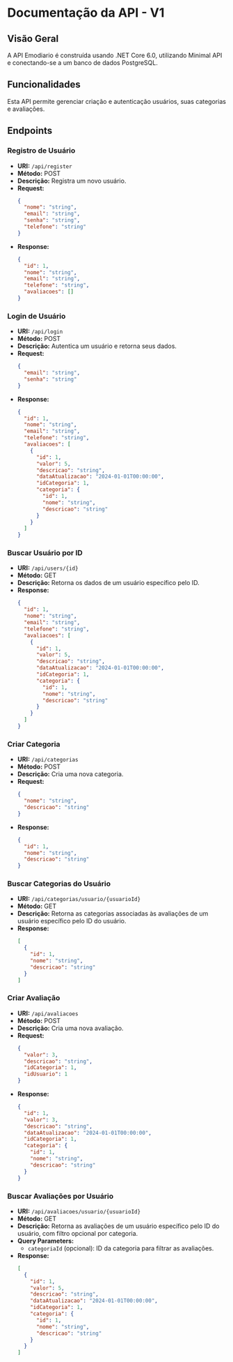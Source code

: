 
# Documentação da API - V1

## Visão Geral
A API Emodiario é construída usando .NET Core 6.0, utilizando Minimal API e conectando-se a um banco de dados PostgreSQL.

## Funcionalidades
Esta API permite gerenciar criação e autenticação usuários, suas categorias e avaliações.

## Endpoints

### Registro de Usuário

- **URI:** `/api/register`
- **Método:** POST
- **Descrição:** Registra um novo usuário.
- **Request:**
  ```json
  {
    "nome": "string",
    "email": "string",
    "senha": "string",
    "telefone": "string"
  }
  ```
- **Response:**
  ```json
  {
    "id": 1,
    "nome": "string",
    "email": "string",
    "telefone": "string",
    "avaliacoes": []
  }
  ```

### Login de Usuário

- **URI:** `/api/login`
- **Método:** POST
- **Descrição:** Autentica um usuário e retorna seus dados.
- **Request:**
  ```json
  {
    "email": "string",
    "senha": "string"
  }
  ```
- **Response:**
  ```json
  {
    "id": 1,
    "nome": "string",
    "email": "string",
    "telefone": "string",
    "avaliacoes": [
      {
        "id": 1,
        "valor": 5,
        "descricao": "string",
        "dataAtualizacao": "2024-01-01T00:00:00",
        "idCategoria": 1,
        "categoria": {
          "id": 1,
          "nome": "string",
          "descricao": "string"
        }
      }
    ]
  }
  ```

### Buscar Usuário por ID

- **URI:** `/api/users/{id}`
- **Método:** GET
- **Descrição:** Retorna os dados de um usuário específico pelo ID.
- **Response:**
  ```json
  {
    "id": 1,
    "nome": "string",
    "email": "string",
    "telefone": "string",
    "avaliacoes": [
      {
        "id": 1,
        "valor": 5,
        "descricao": "string",
        "dataAtualizacao": "2024-01-01T00:00:00",
        "idCategoria": 1,
        "categoria": {
          "id": 1,
          "nome": "string",
          "descricao": "string"
        }
      }
    ]
  }
  ```

### Criar Categoria

- **URI:** `/api/categorias`
- **Método:** POST
- **Descrição:** Cria uma nova categoria.
- **Request:**
  ```json
  {
    "nome": "string",
    "descricao": "string"
  }
  ```
- **Response:**
  ```json
  {
    "id": 1,
    "nome": "string",
    "descricao": "string"
  }
  ```

### Buscar Categorias do Usuário

- **URI:** `/api/categorias/usuario/{usuarioId}`
- **Método:** GET
- **Descrição:** Retorna as categorias associadas às avaliações de um usuário específico pelo ID do usuário.
- **Response:**
  ```json
  [
    {
      "id": 1,
      "nome": "string",
      "descricao": "string"
    }
  ]
  ```

### Criar Avaliação

- **URI:** `/api/avaliacoes`
- **Método:** POST
- **Descrição:** Cria uma nova avaliação.
- **Request:**
  ```json
  {
    "valor": 3,
    "descricao": "string",
    "idCategoria": 1,
    "idUsuario": 1
  }
  ```
- **Response:**
  ```json
  {
    "id": 1,
    "valor": 3,
    "descricao": "string",
    "dataAtualizacao": "2024-01-01T00:00:00",
    "idCategoria": 1,
    "categoria": {
      "id": 1,
      "nome": "string",
      "descricao": "string"
    }
  }
  ```

### Buscar Avaliações por Usuário

- **URI:** `/api/avaliacoes/usuario/{usuarioId}`
- **Método:** GET
- **Descrição:** Retorna as avaliações de um usuário específico pelo ID do usuário, com filtro opcional por categoria.
- **Query Parameters:**
  - `categoriaId` (opcional): ID da categoria para filtrar as avaliações.
- **Response:**
  ```json
  [
    {
      "id": 1,
      "valor": 5,
      "descricao": "string",
      "dataAtualizacao": "2024-01-01T00:00:00",
      "idCategoria": 1,
      "categoria": {
        "id": 1,
        "nome": "string",
        "descricao": "string"
      }
    }
  ]
  ```